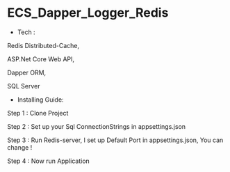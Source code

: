 # ECS_Dapper_Logger_Redis

- Tech : 

Redis Distributed-Cache,

ASP.Net Core Web API,

Dapper ORM,

SQL Server



- Installing Guide: 

Step 1 : Clone Project 

Step 2 : Set up your Sql ConnectionStrings in appsettings.json

Step 3 : Run Redis-server, I set up Default Port in appsettings.json, You can change !

Step 4 : Now run Application

